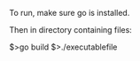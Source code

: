 To run, make sure go is installed.

Then in directory containing files:

$>go build
$>./executablefile
